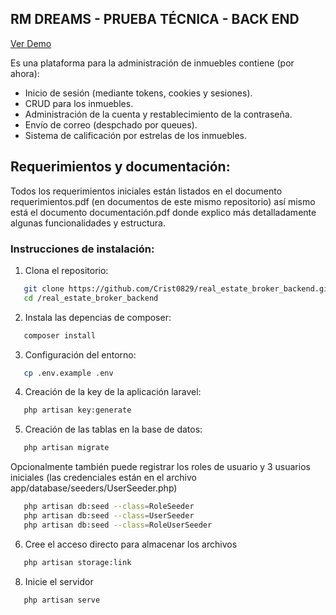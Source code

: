 
## RM DREAMS - PRUEBA TÉCNICA - BACK END

[Ver Demo](https://real-state-broker-frontend.vercel.app)

Es una plataforma para la administración de inmuebles contiene (por ahora):

- Inicio de sesión (mediante tokens, cookies y sesiones).
- CRUD para los inmuebles.
- Administración de la cuenta y restablecimiento de la contraseña.
- Envío de correo (despchado por queues).
- Sistema de calificación por estrelas de los inmuebles.

## Requerimientos y documentación:
Todos los requerimientos iniciales están listados en el documento requerimientos.pdf (en documentos de este mismo repositorio)
así mismo está el documento documentación.pdf donde explico más detalladamente algunas funcionalidades y estructura.

### Instrucciones de instalación:

1)  Clona el repositorio:


```bash
   git clone https://github.com/Crist0829/real_estate_broker_backend.git
   cd /real_estate_broker_backend
```

2)  Instala las depencias de composer:


```bash
   composer install
```

3)  Configuración del entorno:


```bash
   cp .env.example .env
```

4)  Creación de la key de la aplicación laravel: 

```bash
   php artisan key:generate
```

5)  Creación de las tablas en la base de datos: 

```bash
   php artisan migrate
```

Opcionalmente también puede registrar los roles de usuario y 3 usuarios iniciales (las credenciales están en el archivo app/database/seeders/UserSeeder.php)

```bash
   php artisan db:seed --class=RoleSeeder
   php artisan db:seed --class=UserSeeder
   php artisan db:seed --class=RoleUserSeeder
```

6)  Cree el acceso directo para almacenar los archivos


```bash
   php artisan storage:link
```

8)  Inicie el servidor

```bash
   php artisan serve
```








